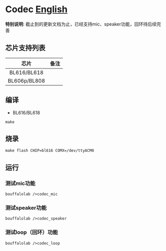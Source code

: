 # Codec [English](README.md)

**特别说明**: 截止到的更新文档为止，已经支持mic、speaker功能，回环待后续完善

## 芯片支持列表

|      芯片        | 备注    |
|:----------------:|:------:|
|BL616/BL618       |        |
|BL606p/BL808      |        |

## 编译

- BL616/BL618

```
make
```

## 烧录

```
make flash CHIP=bl616 COMX=/dev/ttyACM0
```

## 运行

### 测试mic功能

```
bouffalolab />codec_mic
```

### 测试speaker功能

```
bouffalolab />codec_speaker
```

### 测试loop（回环）功能

```
bouffalolab />codec_loop
```
